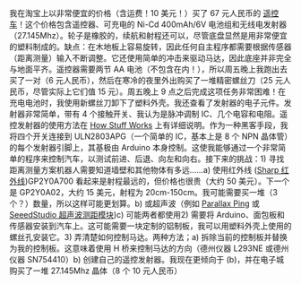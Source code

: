我在淘宝上以非常便宜的价格（含运费！10 美元！）买了 67 元人民币的 [遥控车](http://item.taobao.com/item.htm?id=7905841099)！这个价格包含遥控器、可充电的 Ni-Cd 400mAh/6V 电池组和无线电发射器（27.145Mhz）。轮子是橡胶的，续航和射程还可以，尽管底盘显然是用非常便宜的塑料制成的。缺点：在木地板上容易旋转，因此任何自主程序都需要根据传感器（距离测量）输入不断调整。它还使用简单的冲击来驱动马达，因此底座并非完全与地面平齐。遥控器需要两节 AA 电池（不包含在内！），所以周五晚上我跑出去买了一对（6 元人民币），然后在寒冷的夜里外出购买了一堆精密螺丝刀（25 元人民币，尽管实际上它们值 15 元）。周五晚上 9 点之后完成这项任务非常困难！在充电电池时，我使用新螺丝刀卸下了塑料外壳。我还查看了发射器的电子元件。发射器非常简单，带有 4 个接触开关、我认为是脉冲调制 IC、几个电容和电阻。遥控发射器的使用方法在 [How Stuff Works](http://electronics.howstuffworks.com/rc-toy2.htm) 上有详细说明。作为一种黑客手段，我将四个开关连接到 ULN2803APG（一个简单的 IC，基本上是 8 个 NPN 晶体管）的每个发射器引脚上，其基极由 Arduino 本身控制。这使我能够通过一个非常简单的程序来控制汽车，以测试前进、后退、向左和向右。接下来的挑战：1) 寻找距离测量方案机器人需要知道墙壁和其他物体有多远……a) 使用红外线 ([Sharp 红外线](http://www.acroname.com/robotics/info/articles/sharp/sharp.html))GP2Y0A700 看起来是射程最远的，但价格也很贵（大约 50 美元）。下一个是 GP2Y0A02，大约 15 美元，射程为 20cm-150cm。我可能需要买一堆（3 个？）数量，所以这样可能更划算。b) 或超声波（例如 [Parallax Ping](http://item.taobao.com/item.htm?id=4130599681) 或 [SeeedStudio 超声波测距模块](http://www.seeedstudio.com/depot/ultra-sonic-range-measurement-module-p-626.html?cPath=84%5F90&zenid=93540aaf65d1a2170d41992feec85547))c) 可能两者都使用2) 需要将 Arduino、面包板和传感器安装到汽车上。这可能需要一块定制的铝制板，我可以用塑料外壳上使用的螺丝孔安装它。3) 弄清楚如何控制马达。两种方法；a) 拆除当前的控制板并替换为我的控制板。这意味着使用 H 桥来控制马达的方向（德州仪器 L293NE 或德州仪器 SN754410）b) 创建自己的遥控发射器。我现在更倾向于 (b)，并在电子城购买了一堆 27.145Mhz 晶体（8 个 10 元人民币）